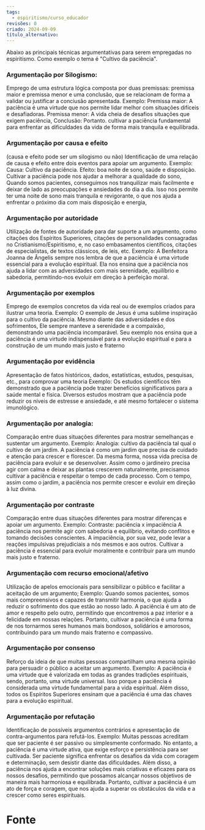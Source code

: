 ```yaml
---
tags:
  - espiritismo/curso_educador
revisões: 0
criado: 2024-09-09
título_alternativo:
---
```

Abaixo as principais técnicas argumentativas para serem empregadas no espiritismo. Como exemplo o tema é "Cultivo da paciência".
### Argumentação por Silogismo: 
Emprego de uma estrutura lógica composta por duas premissas: premissa maior e premissa menor e uma conclusão, que se relacionam de forma a validar ou justificar a conciusão apresentada.
Exemplo:
	Premissa maior: A paciência é uma virtude que nos permite lidar melhor com situações difíceis e desafiadoras.
	Premissa menor: A vida cheia de desafios situações que exigem paciência,
	Conclusão: Portanto. cultivar a paciência fundamental para enfrentar as dificuldades da vida de forma mais tranquila e equilibrada.
### Argumentação por causa e efeito 
(causa e efeito pode ser um silogismo ou não)
Identificação de uma relação de causa e efeito entre dois eventos para apoiar um argumento.
Exemplo: 
	Causa: Cultivo da paciência. Efeito: boa noite de sono, saúde e disposição.
	Cultivar a paciência pode nos ajudar a melhorar a qualidade do sono, Quando somos pacientes, conseguimos nos tranquilizar mais facilmente e deixar de lado as preocupações e ansiedades do dia a dia. Isso nos permite ter uma noite de sono mais tranquila e revigorante, o que nos ajuda a enfrentar o próximo dia com mais disposição e energia,
### Argumentação por autoridade
Utilização de fontes de autoridade para dar suporte a um argumento, como citações dos Espíritos Superiores, citações de personalidades consagradas no Cristianismo/Espiritismo, e, no caso
embasamentos científicos, citações de especialistas, de textos clássicos, de leis, etc.
Exemplo: 
	A Benfeitora Joanna de Ângelis sempre nos lembra de que a paciência é uma virtude essencial para a evolução espiritual. Ela nos ensina que a paciência nos ajuda a lidar com as adversidades com mais serenidade, equilíbrio e sabedoria, permitindo-nos evoluir em direção à perfeição moral.	
### Argumentação por exemplos
Emprego de exemplos concretos da vida real ou de exemplos criados para ilustrar uma teoria.
Exemplo: 
	O exemplo de Jesus é uma sublime inspiração para o cultivo da paciência. Mesmo diante das adversidades e dos sofrimentos, Ele sempre manteve a serenidade e a compaixão, demonstrando uma paciência incomparável. Seu exemplo nos ensina que a paciência é uma virtude indispensável para a evolução espiritual e para a construção de um mundo mais justo e fraterno	
### Argumentação por evidência
Apresentação de fatos históricos, dados, estatísticas, estudos, pesquisas, etc., para comprovar uma teoria
Exemplo: 
	Os estudos científicos têm demonstrado que a paciência pode trazer benefícios significativos para a saúde mental e física. Diversos estudos mostram que a paciência pode reduzir os níveis de estresse e ansiedade, e até mesmo fortalecer o sistema imunológico.
### Argumentação por analogia:
Comparação entre duas situações diferentes para mostrar semelhanças e sustentar um argumento.
Exemplo: 
	Analogia: cultivo da paciência tal qual o cultivo de um jardim. A paciência é como um jardim que precisa de cuidado e atenção para crescer e florescer. Da mesma forma, nossa vida precisa de paciência para evoluir e se desenvolver. Assim como o jardineiro precisa agir com calma e deixar as plantas crescerem naturalmente, precisamos cultivar a paciência e respeitar o tempo de cada processo. Com o tempo, assim como o jardim, a paciência nos permite crescer e evoluir em direção à luz divina.
### Argumentação por contraste
Comparação entre duas situações diferentes para mostrar diferenças e apoiar um argumento.
Exemplo: 
	Contraste: paciência x impaciência
	A paciência nos permite agir com sabedoria e equilíbrio, evitando conflitos e tomando decisões conscientes. A impaciência, por sua vez, pode levar a reações impulsivas prejudiciais a nós mesmos e aos outros. Cultivar a paciência é essencial para evoluir moralmente e contribuir para um mundo mais justo e fraterno.
### Argumentação com recurso emocional/afetivo
Utilização de apelos emocionais para sensibilizar o público e facilitar a aceitação de um argumento;
Exemplo: 
	Quando somos pacientes, somos mais compreensivos e capazes de transmitir harmonia, o que ajuda a reduzir o sofrimento dos que estão ao nosso lado. A paciência é um ato de amor e respeito pelo outro, permitindo que encontremos a paz interior e a felicidade em nossas relações. Portanto, cultivar a paciência é uma forma de nos tornarmos seres humanos mais bondosos, solidários e amorosos, contribuindo para um mundo mais fraterno e compassivo. 
### Argumentação por consenso
Reforço da ideia de que muitas pessoas compartilham uma mesma opinião para persuadir o público a aceitar um argumento.
Exemplo: 
	A paciência é uma virtude que é valorizada em todas as grandes tradições espirituais, sendo, portanto, uma virtude universal. Isso porque a paciência é considerada uma virtude fundamental para a vida espiritual. Além disso, todos os Espíritos Superiores ensinam que a paciência é uma das chaves para a evolução espiritual.
	
### Argumentação por refutação
Identificação de possíveis argumentos contrários e apresentação de contra-argumentos para refutá-los.
Exemplo: 
	Muitas pessoas acreditam que ser paciente é ser passivo ou simplesmente conformado. No entanto, a paciência é uma virtude ativa, que exige esforço e persistência para ser cultivada. Ser paciente significa enfrentar os desafios da vida com coragem e determinação, sem desistir diante das dificuldades. Além disso, a paciência nos ajuda a encontrar soluções mais criativas e eficazes para os nossos desafios, permitindo que possamos alcançar nossos objetivos de maneira mais harmoniosa e equilibrada. Portanto, cultivar a paciência é um ato de força e coragem, que nos ajuda a superar os obstáculos da vida e a crescer como seres espirituais.
# Fonte
